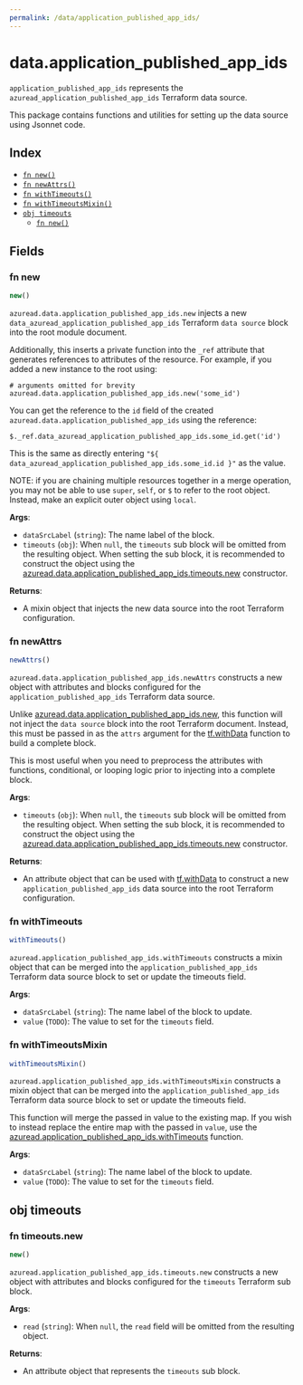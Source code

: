 ```yaml
---
permalink: /data/application_published_app_ids/
---
```


# data.application_published_app_ids

`application_published_app_ids` represents the `azuread_application_published_app_ids` Terraform data source.



This package contains functions and utilities for setting up the data source using Jsonnet code.


## Index

* [`fn new()`](#fn-new)
* [`fn newAttrs()`](#fn-newattrs)
* [`fn withTimeouts()`](#fn-withtimeouts)
* [`fn withTimeoutsMixin()`](#fn-withtimeoutsmixin)
* [`obj timeouts`](#obj-timeouts)
  * [`fn new()`](#fn-timeoutsnew)

## Fields

### fn new

```ts
new()
```


`azuread.data.application_published_app_ids.new` injects a new `data_azuread_application_published_app_ids` Terraform `data source`
block into the root module document.

Additionally, this inserts a private function into the `_ref` attribute that generates references to attributes of the
resource. For example, if you added a new instance to the root using:

    # arguments omitted for brevity
    azuread.data.application_published_app_ids.new('some_id')

You can get the reference to the `id` field of the created `azuread.data.application_published_app_ids` using the reference:

    $._ref.data_azuread_application_published_app_ids.some_id.get('id')

This is the same as directly entering `"${ data_azuread_application_published_app_ids.some_id.id }"` as the value.

NOTE: if you are chaining multiple resources together in a merge operation, you may not be able to use `super`, `self`,
or `$` to refer to the root object. Instead, make an explicit outer object using `local`.

**Args**:
  - `dataSrcLabel` (`string`): The name label of the block.
  - `timeouts` (`obj`):  When `null`, the `timeouts` sub block will be omitted from the resulting object. When setting the sub block, it is recommended to construct the object using the [azuread.data.application_published_app_ids.timeouts.new](#fn-applicationpublishedappidstimeoutsnew) constructor.

**Returns**:
- A mixin object that injects the new data source into the root Terraform configuration.


### fn newAttrs

```ts
newAttrs()
```


`azuread.data.application_published_app_ids.newAttrs` constructs a new object with attributes and blocks configured for the `application_published_app_ids`
Terraform data source.

Unlike [azuread.data.application_published_app_ids.new](#fn-applicationpublishedappidsnew), this function will not inject the `data source`
block into the root Terraform document. Instead, this must be passed in as the `attrs` argument for the
[tf.withData](https://github.com/tf-libsonnet/core/tree/main/docs#fn-withdata) function to build a complete block.

This is most useful when you need to preprocess the attributes with functions, conditional, or looping logic prior to
injecting into a complete block.

**Args**:
  - `timeouts` (`obj`):  When `null`, the `timeouts` sub block will be omitted from the resulting object. When setting the sub block, it is recommended to construct the object using the [azuread.data.application_published_app_ids.timeouts.new](#fn-applicationpublishedappidstimeoutsnew) constructor.

**Returns**:
  - An attribute object that can be used with [tf.withData](https://github.com/tf-libsonnet/core/tree/main/docs#fn-withdata) to construct a new `application_published_app_ids` data source into the root Terraform configuration.


### fn withTimeouts

```ts
withTimeouts()
```

`azuread.application_published_app_ids.withTimeouts` constructs a mixin object that can be merged into the `application_published_app_ids`
Terraform data source block to set or update the timeouts field.



**Args**:
  - `dataSrcLabel` (`string`): The name label of the block to update.
  - `value` (`TODO`): The value to set for the `timeouts` field.


### fn withTimeoutsMixin

```ts
withTimeoutsMixin()
```

`azuread.application_published_app_ids.withTimeoutsMixin` constructs a mixin object that can be merged into the `application_published_app_ids`
Terraform data source block to set or update the timeouts field.

This function will merge the passed in value to the existing map. If you wish
to instead replace the entire map with the passed in `value`, use the [azuread.application_published_app_ids.withTimeouts](TODO)
function.


**Args**:
  - `dataSrcLabel` (`string`): The name label of the block to update.
  - `value` (`TODO`): The value to set for the `timeouts` field.


## obj timeouts



### fn timeouts.new

```ts
new()
```


`azuread.application_published_app_ids.timeouts.new` constructs a new object with attributes and blocks configured for the `timeouts`
Terraform sub block.



**Args**:
  - `read` (`string`):  When `null`, the `read` field will be omitted from the resulting object.

**Returns**:
  - An attribute object that represents the `timeouts` sub block.
